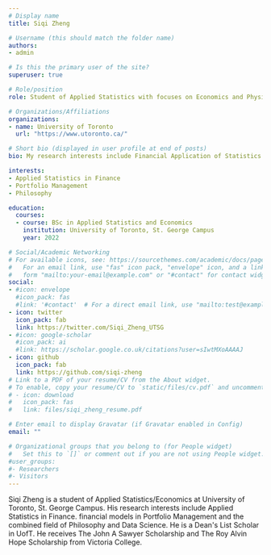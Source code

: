 ```yaml
---
# Display name
title: Siqi Zheng

# Username (this should match the folder name)
authors:
- admin

# Is this the primary user of the site?
superuser: true

# Role/position
role: Student of Applied Statistics with focuses on Economics and Physics

# Organizations/Affiliations
organizations:
- name: University of Toronto
  url: "https://www.utoronto.ca/"

# Short bio (displayed in user profile at end of posts)
bio: My research interests include Financial Application of Statistics and the ethical implications of Statistics. I am also a Tarot reader.

interests:
- Applied Statistics in Finance
- Portfolio Management
- Philosophy

education:
  courses:
  - course: BSc in Applied Statistics and Economics
    institution: University of Toronto, St. George Campus
    year: 2022

# Social/Academic Networking
# For available icons, see: https://sourcethemes.com/academic/docs/page-builder/#icons
#   For an email link, use "fas" icon pack, "envelope" icon, and a link in the
#   form "mailto:your-email@example.com" or "#contact" for contact widget.
social:
- #icon: envelope
  #icon_pack: fas
  #link: '#contact'  # For a direct email link, use "mailto:test@example.org".
- icon: twitter
  icon_pack: fab
  link: https://twitter.com/Siqi_Zheng_UTSG
- #icon: google-scholar
  #icon_pack: ai
  #link: https://scholar.google.co.uk/citations?user=sIwtMXoAAAAJ
- icon: github
  icon_pack: fab
  link: https://github.com/siqi-zheng
# Link to a PDF of your resume/CV from the About widget.
# To enable, copy your resume/CV to `static/files/cv.pdf` and uncomment the lines below.
# - icon: download
#   icon_pack: fas
#   link: files/siqi_zheng_resume.pdf

# Enter email to display Gravatar (if Gravatar enabled in Config)
email: ""

# Organizational groups that you belong to (for People widget)
#   Set this to `[]` or comment out if you are not using People widget.
#user_groups:
#- Researchers
#- Visitors
---
```


Siqi Zheng is a student of Applied Statistics/Economics at University of Toronto, St. George Campus. His research interests include Applied Statistics in Finance. financial models in Portfolio Management and the combined field of Philosophy and Data Science. He is a Dean's List Scholar in UofT. He receives The John A Sawyer Scholarship and The Roy Alvin Hope Scholarship from Victoria College.


